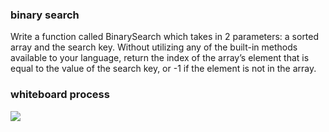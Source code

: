 ### binary search
Write a function called BinarySearch which takes in 2 parameters: a sorted array and the search key. Without utilizing any of the built-in methods available to your language, return the index of the array’s element that is equal to the value of the search key, or -1 if the element is not in the array.

### whiteboard process

![](https://i.ibb.co/qYL9MZq/Whiteboard-2.png)
